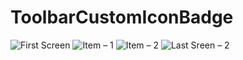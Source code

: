 # ToolbarCustomIconBadge

![First Screen](https://user-images.githubusercontent.com/46577836/65543432-6e54cc80-df11-11e9-8e30-4cf7058c90da.png)
![Item – 1](https://user-images.githubusercontent.com/46577836/65543435-6eed6300-df11-11e9-9571-cf9c03667867.png)
![Item – 2](https://user-images.githubusercontent.com/46577836/65543436-6eed6300-df11-11e9-9215-7d6c5eceec40.png)
![Last Sreen – 2](https://user-images.githubusercontent.com/46577836/65543438-6eed6300-df11-11e9-9a74-dd077e813e26.png)
